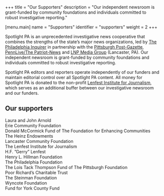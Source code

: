 +++
title = "Our Supporters"
description = "Our independent newsroom is grant-funded by community foundations and individuals committed to robust investigative reporting."

[menu.main]
    name = "Supporters"
    identifier = "supporters"
    weight = 2
+++

Spotlight PA is an unprecedented investigative news cooperative that combines the strengths of the state’s major news organizations, led by [The Philadelphia Inquirer][inky] in partnership with the [Pittsburgh Post-Gazette][pg], [PennLive/The Patriot-News][pennlive] and [LNP Media Group][lnp] (Lancaster, PA). Our independent newsroom is grant-funded by community foundations and individuals committed to robust investigative reporting.


[lenfest]: https://www.lenfestinstitute.org
[inky]: https://www.inquirer.com
[pg]: https://www.post-gazette.com
[lnp]: https://lnpmediagroup.com
[pennlive]: https://www.pennlive.com

Spotlight PA editors and reporters operate independently of our funders and maintain editorial control over all Spotlight PA content. All money for Spotlight PA is donated to the non-profit [Lenfest Institute for Journalism][lenfest], which serves as an additional buffer between our investigative newsroom and our funders.

## Our supporters

Laura and John Arnold <br />
Erie Community Foundation <br />
Donald McCormick Fund of The Foundation for Enhancing Communities <br />
The Heinz Endowments <br />
Lancaster Community Foundation <br />
The Lenfest Institute for Journalism <br />
H.F. ”Gerry” Lenfest <br />
Henry L. Hillman Foundation <br />
The Philadelphia Foundation <br />
The Lois Tack Thompson Fund of The Pittsburgh Foundation <br />
Poor Richard’s Charitable Trust <br />
The Steinman Foundation <br />
Wyncote Foundation <br />
Fund for York County Fund <br />
